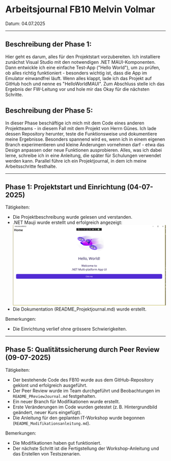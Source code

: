 # Arbeitsjournal  FB10 Melvin Volmar

Datum: 04.07.2025

---

## Beschreibung der Phase 1:
Hier geht es darum, alles für den Projektstart vorzubereiten. Ich installiere zunächst Visual Studio mit den notwendigen .NET MAUI-Komponenten. Dann entwickle ich eine einfache Test-App ("Hello World"), um zu prüfen, ob alles richtig funktioniert - besonders wichtig ist, dass die App im Emulator einwandfrei läuft. Wenn alles klappt, lade ich das Projekt auf GitHub hoch und nenne es "HelloWorldMAUI". Zum Abschluss stelle ich das Ergebnis der FW-Leitung vor und hole mir das Okay für die nächsten Schritte.

## Beschreibung der Phase 5:
In dieser Phase beschäftige ich mich mit dem Code eines anderen Projektteams - in diesem Fall mit dem Projekt von Herrn Günes. Ich lade dessen Repository herunter, teste die Funktionsweise und dokumentiere meine Ergebnisse. Besonders spannend wird es, wenn ich in einem eigenen Branch experimentieren und kleine Änderungen vornehmen darf - etwa das Design anpassen oder neue Funktionen ausprobieren. Alles, was ich dabei lerne, schreibe ich in eine Anleitung, die später für Schulungen verwendet werden kann. Parallel führe ich ein Projektjournal, in dem ich meine Arbeitsschritte festhalte.

---

## Phase 1: Projektstart und Einrichtung (04-07-2025)

Tätigkeiten:
- Die Projektbeschreibung wurde gelesen und verstanden.
- .NET Mauji wurde erstellt und erfolgreich angezeigt:
![alt text](Net_Mauji.png "Title")
- Die Dokumentation (README_Projektjournal.md) wurde erstellt.

Bemerkungen:
- Die Einrichtung verlief ohne grössere Schwierigkeiten.

---

## Phase 5: Qualitätssicherung durch Peer Review (09-07-2025)

Tätigkeiten:
- Der bestehende Code des FB10 wurde aus dem GitHub-Repository geklont und erfolgreich ausgeführt.
- Der Peer Review wurde im Team durchgeführt und Beobachtungen im `README_PReviewJournal.md` festgehalten.
- Ein neuer Branch für Modifikationen wurde erstellt.
- Erste Veränderungen im Code wurden getestet (z. B. Hintergrundbild geändert, neuer Kurs eingefügt).
- Die Anleitung für den geplanten IT-Workshop wurde begonnen (`README_Modifikationsanleitung.md`).

Bemerkungen:
- Die Modifikationen haben gut funktioniert.
- Der nächste Schritt ist die Fertigstellung der Workshop-Anleitung und das Erstellen von Testszenarien.
